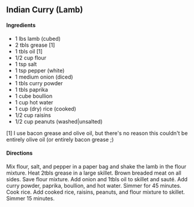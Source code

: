 ## Indian Curry (Lamb)

#### Ingredients

* 1 lbs lamb (cubed)
* 2 tbls grease [1]
* 1 tbls oil [1]
* 1/2 cup flour
* 1 tsp salt
* 1 tsp pepper (white)
* 1 medium onion (diced)
* 1 tbls curry powder
* 1 tbls paprika
* 1 cube boullion
* 1 cup hot water
* 1 cup (dry) rice (cooked)
* 1/2 cup raisins
* 1/2 cup peanuts (washed|unsalted)

[1] I use bacon grease and olive oil, but there's no reason this couldn't be
    entirely olive oil (or entirely bacon grease ;)

#### Directions

Mix flour, salt, and pepper in a paper bag and shake the lamb in the flour
mixture. Heat 2tbls grease in a large skillet. Brown breaded meat on all sides.
Save flour mixture. Add onion and 1tbls oil to skillet and sauté. Add curry
powder, paprika, boullion, and hot water. Simmer for 45 minutes. Cook rice.
Add cooked rice, raisins, peanuts, and flour mixture to skillet.
Simmer 15 minutes.
